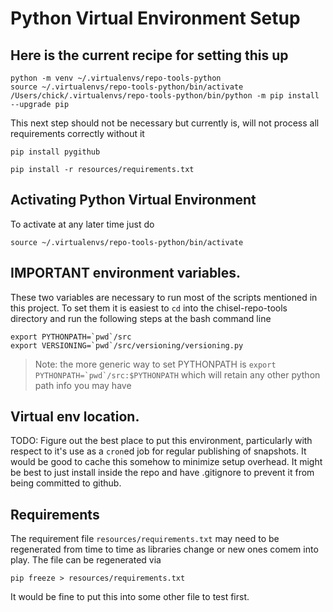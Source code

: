 # Python Virtual Environment Setup

## Here is the current recipe for setting this up

```
python -m venv ~/.virtualenvs/repo-tools-python
source ~/.virtualenvs/repo-tools-python/bin/activate
/Users/chick/.virtualenvs/repo-tools-python/bin/python -m pip install --upgrade pip
```
This next step should not be necessary but currently is, will not process all requirements correctly without it
```
pip install pygithub
```
```
pip install -r resources/requirements.txt
```

## Activating Python Virtual Environment
To activate at any later time just do
```
source ~/.virtualenvs/repo-tools-python/bin/activate
```

## IMPORTANT environment variables.
These two variables are necessary to run most of the scripts mentioned in this project. To set them
it is easiest to `cd` into the chisel-repo-tools directory
and run the following steps at the bash command line
```
export PYTHONPATH=`pwd`/src
export VERSIONING=`pwd`/src/versioning/versioning.py
```
>Note: the more generic way to set PYTHONPATH is ```export PYTHONPATH=`pwd`/src:$PYTHONPATH``` which will
>retain any other python path info you may have

## Virtual env location.
TODO: Figure out the best place to put this environment, particularly with respect to it's use
as a `cron`ed job for regular publishing of snapshots. It would be good to cache this somehow
to minimize setup overhead. It might be best to just install inside the repo and have .gitignore
to prevent it from being committed to github.

## Requirements
The requirement file `resources/requirements.txt` may need to be regenerated from time to time
as libraries change or new ones comem into play. The file can be regenerated via
```
pip freeze > resources/requirements.txt
```
It would be fine to put this into some other file to test first.
